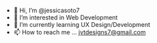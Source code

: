- 👋 Hi, I’m @jessicasoto7
- 👀 I’m interested in Web Development
- 🌱 I’m currently learning UX Design/Development
- 📫 How to reach me ... jvtdesigns7@gmail.com

<!---
jessicasoto7/jessicasoto7 is a ✨ special ✨ repository because its `README.md` (this file) appears on your GitHub profile.
You can click the Preview link to take a look at your changes.
--->
